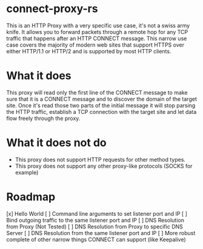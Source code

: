 # connect-proxy-rs

This is an HTTP Proxy with a very specific use case, it's not a swiss army knife. It allows you to forward packets through a remote hop for any TCP traffic that happens after an HTTP CONNECT message. This narrow use case covers the majority of modern web sites that support HTTPS over either HTTP/1.1 or HTTP/2 and is supported by most HTTP clients.

# What it does

This proxy will read only the first line of the CONNECT message to make sure that it is a CONNECT message and to discover the domain of the target site. Once it's read those two parts of the initial message it will stop parsing the HTTP traffic, establish a TCP connection with the target site and let data flow freely through the proxy.

# What it does not do

- This proxy does not support HTTP requests for other method types.
- This proxy does not support any other proxy-like protocols (SOCKS for example)

# Roadmap

[x] Hello World
[ ] Command line arguments to set listener port and IP
[ ] Bind outgoing traffic to the same listener port and IP
[ ] DNS Resolution from Proxy (Not Tested)
[ ] DNS Resolution from Proxy to specific DNS Server
[ ] DNS Resolution from the same listener port and IP
[ ] More robust complete of other narrow things CONNECT can support (like Keepalive)

